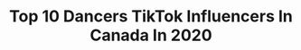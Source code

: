 ---
title: Top 10 Dancers TikTok Influencers In Canada In 2020
description: >-
  Find top dancers TikTok influencers in Canada in 2020. Most popular hashtags: #dance #duet #mycrib #victoriaday.
platform: TikTok
profiles:
  - username: "cryingcloudcos"
    fullname: >-
      CeCe
    location: "Canada"
    followers: 7127
    engagement: 1721
    commentsToLikes: 0.068426
    id: ckajkgs32qc0m0i781aadriid
    verified: false
    hashtags: "#femlesbian, #sydneynovak, #tiktokdance, #bestfriends"
  - username: "elle.mckinnon"
    fullname: >-
      ♥️ Elle McKinnon ♥️
    location: "Canada"
    followers: 67962
    engagement: 2432
    commentsToLikes: 0.022436
    id: ck8nhsoxo2gk70j78pjf62qg1
    verified: false
    hashtags: "#amy, #savage, #sad, #parttwocomingsoon"
  - username: "melxdieofficial"
    fullname: >-
      M E L ⨂ D I E
    location: "Canada"
    followers: 61546
    engagement: 1362
    commentsToLikes: 0.044243
    id: ck806xtsrmwym0j78dxt9e0kq
    verified: false
    hashtags: "#bellydance, #monsterdance, #monster, #lovelife"
  - username: "divasensations"
    fullname: >-
      Diva Sensations 
    location: "Canada"
    followers: 1548780
    engagement: 2164
    commentsToLikes: 0.046954
    id: ckac5sz6fdljg0i78kvyrs3sq
    verified: true
    hashtags: "#stayhome, #micasachallenge, #girls, #sayso"
  - username: "theballethypehouse"
    fullname: >-
      Ballet Hype House🩰✨
    location: "Canada"
    followers: 18209
    engagement: 2658
    commentsToLikes: 0.040421
    id: ck9gtxjk1otr20j78ccmn9d2m
    verified: false
    hashtags: "#anklestrength, #strengthening, #itiswhatitis, #ballettips"
  - username: "trevorflannyt"
    fullname: >-
      Trevor Tordjman
    location: "Canada"
    followers: 447740
    engagement: 2091
    commentsToLikes: 0.011727
    id: ck8kdaupd4zcq0j78c6r5gyqk
    verified: false
    hashtags: "#fyp, #duet, #smirk, #toosieslide"
  - username: "sicko2005"
    fullname: >-
      Sicko
    location: "Canada"
    followers: 214548
    engagement: 1663
    commentsToLikes: 0.177499
    id: ck8fa2xv43zpq0j78kx3cdwrb
    verified: true
    hashtags: "#nature, #getbizzydance, #itchybum, #nosingchallenge"
  - username: "_kloqowej_"
    fullname: >-
      Starr
    location: "Canada"
    followers: 17845
    engagement: 1675
    commentsToLikes: 0.023551
    id: ck9newtu6dwjr0j78imne1fr4
    verified: false
    hashtags: "#spacethings, #cartoon, #bedroomcheck, #nativehumor"
  - username: "mikaellataylor23"
    fullname: >-
      Mikaella ❤️🏳️‍🌈❤️
    location: "Canada"
    followers: 3204
    engagement: 1402
    commentsToLikes: 0.031203
    id: ck8tprun0qmpd0j78veigiivk
    verified: false
    hashtags: "#tigerking, #poutineday, #siblingcheck, #cerb"
  - username: "ddkyu"
    fullname: >-
      🇨🇦Dan🖤Delisle🇨🇦
    location: "Canada"
    followers: 12782
    engagement: 1091
    commentsToLikes: 0.056244
    id: ck94l57abxwwx0j78qmw10lmy
    verified: false
    hashtags: "#friends, #proverb, #clown, #duet"
---